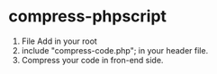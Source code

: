 # compress-phpscript
1) File Add in your root
2) include "compress-code.php"; in your header file.
3) Compress your code in fron-end side.

